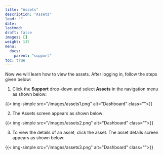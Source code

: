 ```yaml
---
title: "Assets"
description: "Assets"
lead: ""
date:
lastmod:
draft: false
images: []
weight: 135
menu:
  docs:
    parent: "support"
toc: true
---
```


Now we will learn how to view the assets. After logging in, follow the steps given below:

1.	Click the **Support** drop-down and select **Assets** in the navigation menu as shown below:

 {{< img-simple src="/images/assets1.png"  alt="Dashboard" class="">}}

2.	The Assets screen appears as shown below:

 {{< img-simple src="/images/assets2.png"  alt="Dashboard" class="">}}

3.	To view the details of an asset, click the asset. The asset details screen appears as shown below:

{{< img-simple src="/images/assets3.png"  alt="Dashboard" class="">}}
